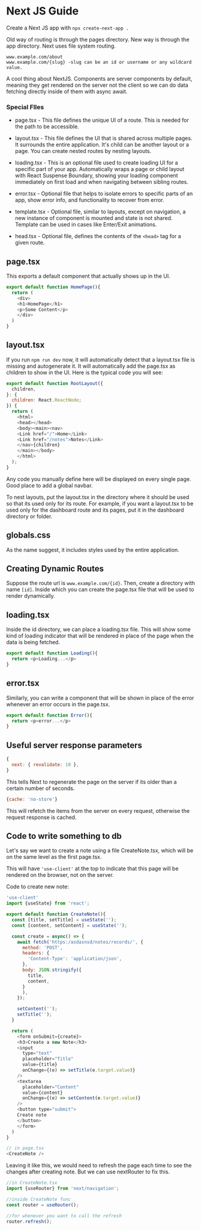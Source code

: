 # Next JS Guide

Create a Next JS app with `npx create-next-app .`

Old way of routing is through the pages directory. New way is through the app directory. Next uses file system routing.

```
www.example.com/about
www.example.com/{slug} -slug can be an id or username or any wildcard value.
```

A cool thing about NextJS. Components are server components by default, meaning they get rendered on the server not the client so we can do data fetching directly inside of them with async await.

### Special FIles
- page.tsx - This file defines the unique UI of a route. This is needed for the path to be accessible.

- layout.tsx - This file defines the UI that is shared across multiple pages. It surrounds the entire application. It's child can be another layout or a page. You can create nested routes by nesting layouts.

- loading.tsx - This is an optional file used to create loading UI for a specific part of your app. Automatically wraps a page or child layout with React Suspense Boundary, showing your loading component immediately on first load and when navigating between sibling routes.

- error.tsx - Optional file that helps to isolate errors to specific parts of an app, show error info, and functionality to recover from error.

- template.tsx - Optional file, similar to layouts, except on navigation, a new instance of component is mounted and state is not shared. Template can be used in cases like Enter/Exit animations.

- head.tsx - Optional file, defines the contents of the `<head>` tag for a given route.

## page.tsx

This exports a default component that actually shows up in the UI.

```js
export default function HomePage(){
  return (
    <div>
    <h1>HomePage</h1>
    <p>Some Content</p>
    </div>
  )
}
```

## layout.tsx
If you run `npm run dev` now, it will automatically detect that a layout.tsx file is missing and autogenerate it. It will automatically add the page.tsx as children to show in the UI. Here is the typical code you will see:

```js
export default function RootLayout({
  children,
}: {
  children: React.ReactNode;
}) {
  return (
    <html>
    <head></head>
    <body><main><nav>
    <Link href="/">Home</Link>
    <Link href="/notes">Notes</Link>
    </nav>{children}
    </main></body>
    </html>
  );
}
```

Any code you manually define here will be displayed on every single page. Good place to add a global navbar.

To nest layouts, put the layout.tsx in the directory where it should be used so that its used only for its route. For example, if you want a layout.tsx to be used only for the dashboard route and its pages, put it in the dashboard directory or folder.

## globals.css

As the name suggest, it includes styles used by the entire application.

## Creating Dynamic Routes
Suppose the route url is `www.example.com/{id}`. Then, create a directory with name `[id]`. Inside which you can create the page.tsx file that will be used to render dynamically.

## loading.tsx

Inside the id directory, we can place a loading.tsx file. This will show some kind of loading indicator that will be rendered in place of the page when the data is being fetched.

```js
export default function Loading(){
  return <p>Loading...</p>
}
```

## error.tsx
Similarly, you can write a component that will be shown in place of the error whenever an error occurs in the page.tsx.

```js
export default function Error(){
  return <p>error...</p>
}
```

## Useful server response parameters
```js
{
  next: { revalidate: 10 },
}
```
This tells Next to regenerate the page on the server if its older than a certain number of seconds.

```js
{cache: 'no-store'}
```
This will refetch the items from the server on every request, otherwise the request response is cached.

## Code to write something to db
Let's say we want to create a note using a file CreateNote.tsx, which will be on the same level as the first page.tsx.

This will have `'use-client'` at the top to indicate that this page will be rendered on the browser, not on the server.

Code to create new note:
```js
'use-client'
import {useState} from 'react';

export default function CreateNote(){
  const [title, setTitle] = useState('');
  const [content, setContent] = useState('');

  const create = async() => {
    await fetch('https:/asdasnsd/notes/records/', {
      method: 'POST',
      headers: {
        'Content-Type': 'application/json',
      },
      body: JSON.stringify({
        title,
        content,
      }
      ),
    });

    setContent('');
    setTitle('');
  }

  return (
    <form onSubmit={create}>
    <h3>Create a new Note</h3>
    <input
      type="text"
      placeholder="Title"
      value={title}
      onChange={(e) => setTitle(e.target.value)}
    />
    <textarea
      placeholder="Content"
      value={content}
      onChange={(e) => setContent(e.target.value)}
    />
    <button type="submit">
    Create note
    </button>
    </form>
  )
}

// in page.tsx
<CreateNote />
```

Leaving it like this, we would need to refresh the page each time to see the changes after creating note. But we can use nextRouter to fix this.

```js
//in CreateNote.tsx
import {useRouter} from 'next/navigation';

//inside CreateNote func
const router = useRouter();

//for whenever you want to call the refresh
router.refresh();
```
